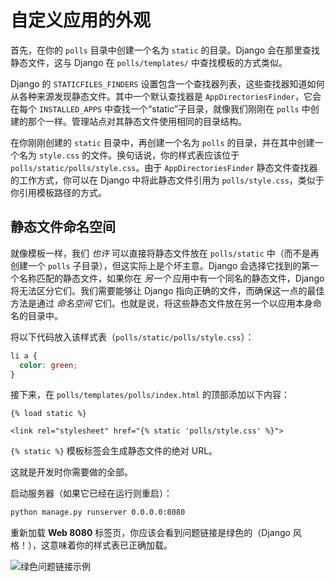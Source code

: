 # 自定义应用的外观

首先，在你的 `polls` 目录中创建一个名为 `static` 的目录。Django 会在那里查找静态文件，这与 Django 在 `polls/templates/` 中查找模板的方式类似。

Django 的 `STATICFILES_FINDERS` 设置包含一个查找器列表，这些查找器知道如何从各种来源发现静态文件。其中一个默认查找器是 `AppDirectoriesFinder`，它会在每个 `INSTALLED_APPS` 中查找一个“static”子目录，就像我们刚刚在 `polls` 中创建的那个一样。管理站点对其静态文件使用相同的目录结构。

在你刚刚创建的 `static` 目录中，再创建一个名为 `polls` 的目录，并在其中创建一个名为 `style.css` 的文件。换句话说，你的样式表应该位于 `polls/static/polls/style.css`。由于 `AppDirectoriesFinder` 静态文件查找器的工作方式，你可以在 Django 中将此静态文件引用为 `polls/style.css`，类似于你引用模板路径的方式。

## 静态文件命名空间

就像模板一样，我们 _也许_ 可以直接将静态文件放在 `polls/static` 中（而不是再创建一个 `polls` 子目录），但这实际上是个坏主意。Django 会选择它找到的第一个名称匹配的静态文件，如果你在 _另一个_ 应用中有一个同名的静态文件，Django 将无法区分它们。我们需要能够让 Django 指向正确的文件，而确保这一点的最佳方法是通过 _命名空间_ 它们。也就是说，将这些静态文件放在另一个以应用本身命名的目录中。

将以下代码放入该样式表（`polls/static/polls/style.css`）：

```css
li a {
  color: green;
}
```

接下来，在 `polls/templates/polls/index.html` 的顶部添加以下内容：

```html+django
{% load static %}

<link rel="stylesheet" href="{% static 'polls/style.css' %}">
```

`{% static %}` 模板标签会生成静态文件的绝对 URL。

这就是开发时你需要做的全部。

启动服务器（如果它已经在运行则重启）：

```bash
python manage.py runserver 0.0.0.0:8080
```

重新加载 **Web 8080** 标签页，你应该会看到问题链接是绿色的（Django 风格！），这意味着你的样式表已正确加载。

![绿色问题链接示例](../assets/20230908-15-29-11-ztyI1umP.png)
